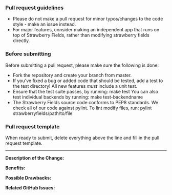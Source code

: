 ### Pull request guidelines

* Please do not make a pull request for minor typos/changes to the code style - make an issue instead.
* For major features, consider making an independent app that runs on top of Strawberry Fields,
  rather than modifying strawberry fields directly.

### Before submitting

Before submitting a pull request, please make sure the following is done:

* Fork the repository and create your branch from master.
* If you've fixed a bug or added code that should be tested, add a test to the test directory!
  All new features *must* include a unit test.
* Ensure that the test suite passes, by running: make test
  You can also test individual backends by running: make test-backendname
* The Strawberry Fields source code conforms to PEP8 standards.
  We check all of our code against pylint.
  To lint modify files, run: pylint strawberryfields/path/to/file

### Pull request template

When ready to submit, delete everything above the line and fill in the pull request template.

------------------------------------------------------------------------------------------------------------

**Description of the Change:**

**Benefits:**

**Possible Drawbacks:**

**Related GitHub Issues:**
